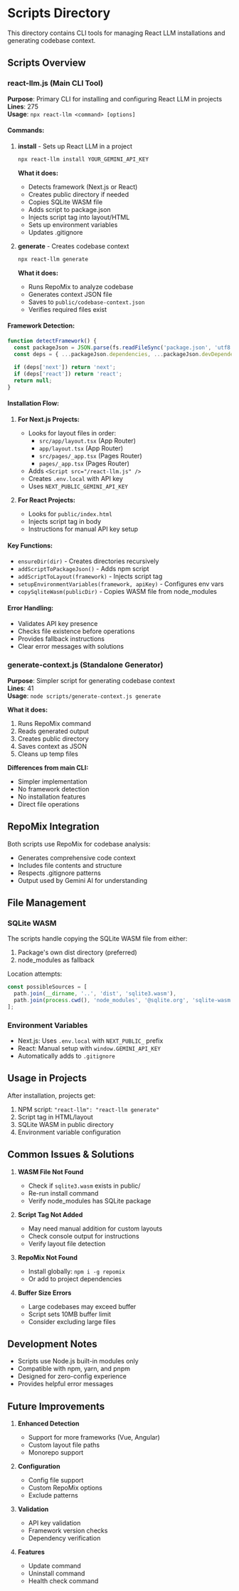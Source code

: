 # Scripts Directory

This directory contains CLI tools for managing React LLM installations and generating codebase context.

## Scripts Overview

### react-llm.js (Main CLI Tool)
**Purpose**: Primary CLI for installing and configuring React LLM in projects  
**Lines**: 275  
**Usage**: `npx react-llm <command> [options]`

#### Commands:

1. **install** - Sets up React LLM in a project
   ```bash
   npx react-llm install YOUR_GEMINI_API_KEY
   ```
   
   **What it does:**
   - Detects framework (Next.js or React)
   - Creates public directory if needed
   - Copies SQLite WASM file
   - Adds script to package.json
   - Injects script tag into layout/HTML
   - Sets up environment variables
   - Updates .gitignore

2. **generate** - Creates codebase context
   ```bash
   npx react-llm generate
   ```
   
   **What it does:**
   - Runs RepoMix to analyze codebase
   - Generates context JSON file
   - Saves to `public/codebase-context.json`
   - Verifies required files exist

#### Framework Detection:
```javascript
function detectFramework() {
  const packageJson = JSON.parse(fs.readFileSync('package.json', 'utf8'));
  const deps = { ...packageJson.dependencies, ...packageJson.devDependencies };
  
  if (deps['next']) return 'next';
  if (deps['react']) return 'react';
  return null;
}
```

#### Installation Flow:

1. **For Next.js Projects:**
   - Looks for layout files in order:
     - `src/app/layout.tsx` (App Router)
     - `app/layout.tsx` (App Router)
     - `src/pages/_app.tsx` (Pages Router)
     - `pages/_app.tsx` (Pages Router)
   - Adds `<Script src="/react-llm.js" />`
   - Creates `.env.local` with API key
   - Uses `NEXT_PUBLIC_GEMINI_API_KEY`

2. **For React Projects:**
   - Looks for `public/index.html`
   - Injects script tag in body
   - Instructions for manual API key setup

#### Key Functions:

- `ensureDir(dir)` - Creates directories recursively
- `addScriptToPackageJson()` - Adds npm script
- `addScriptToLayout(framework)` - Injects script tag
- `setupEnvironmentVariables(framework, apiKey)` - Configures env vars
- `copySqliteWasm(publicDir)` - Copies WASM file from node_modules

#### Error Handling:
- Validates API key presence
- Checks file existence before operations
- Provides fallback instructions
- Clear error messages with solutions

### generate-context.js (Standalone Generator)
**Purpose**: Simpler script for generating codebase context  
**Lines**: 41  
**Usage**: `node scripts/generate-context.js generate`

**What it does:**
1. Runs RepoMix command
2. Reads generated output
3. Creates public directory
4. Saves context as JSON
5. Cleans up temp files

**Differences from main CLI:**
- Simpler implementation
- No framework detection
- No installation features
- Direct file operations

## RepoMix Integration

Both scripts use RepoMix for codebase analysis:
- Generates comprehensive code context
- Includes file contents and structure
- Respects .gitignore patterns
- Output used by Gemini AI for understanding

## File Management

### SQLite WASM
The scripts handle copying the SQLite WASM file from either:
1. Package's own dist directory (preferred)
2. node_modules as fallback

Location attempts:
```javascript
const possibleSources = [
  path.join(__dirname, '..', 'dist', 'sqlite3.wasm'),
  path.join(process.cwd(), 'node_modules', '@sqlite.org', 'sqlite-wasm', 'sqlite-wasm', 'jswasm', 'sqlite3.wasm'),
];
```

### Environment Variables
- Next.js: Uses `.env.local` with `NEXT_PUBLIC_` prefix
- React: Manual setup with `window.GEMINI_API_KEY`
- Automatically adds to `.gitignore`

## Usage in Projects

After installation, projects get:
1. NPM script: `"react-llm": "react-llm generate"`
2. Script tag in HTML/layout
3. SQLite WASM in public directory
4. Environment variable configuration

## Common Issues & Solutions

1. **WASM File Not Found**
   - Check if `sqlite3.wasm` exists in public/
   - Re-run install command
   - Verify node_modules has SQLite package

2. **Script Tag Not Added**
   - May need manual addition for custom layouts
   - Check console output for instructions
   - Verify layout file detection

3. **RepoMix Not Found**
   - Install globally: `npm i -g repomix`
   - Or add to project dependencies

4. **Buffer Size Errors**
   - Large codebases may exceed buffer
   - Script sets 10MB buffer limit
   - Consider excluding large files

## Development Notes

- Scripts use Node.js built-in modules only
- Compatible with npm, yarn, and pnpm
- Designed for zero-config experience
- Provides helpful error messages

## Future Improvements

1. **Enhanced Detection**
   - Support for more frameworks (Vue, Angular)
   - Custom layout file paths
   - Monorepo support

2. **Configuration**
   - Config file support
   - Custom RepoMix options
   - Exclude patterns

3. **Validation**
   - API key validation
   - Framework version checks
   - Dependency verification

4. **Features**
   - Update command
   - Uninstall command
   - Health check command